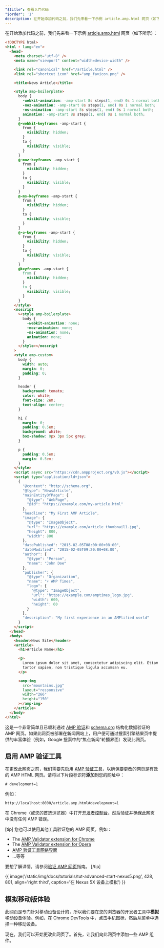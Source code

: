 ```yaml
---
"$title": 查看入门代码
"$order": '1'
description: 在开始添加代码之前，我们先来看一下示例 article.amp.html 网页（如下所示）…
---
```


在开始添加代码之前，我们先来看一下示例 [article.amp.html](https://github.com/googlecodelabs/accelerated-mobile-pages-advanced/blob/master/article.amp.html) 网页（如下所示）：

```html
<!DOCTYPE html>
<html ⚡ lang="en">
  <head>
    <meta charset="utf-8" />
    <meta name="viewport" content="width=device-width" />

    <link rel="canonical" href="/article.html" />
    <link rel="shortcut icon" href="amp_favicon.png" />

    <title>News Article</title>

    <style amp-boilerplate>
      body {
        -webkit-animation: -amp-start 8s steps(1, end) 0s 1 normal both;
        -moz-animation: -amp-start 8s steps(1, end) 0s 1 normal both;
        -ms-animation: -amp-start 8s steps(1, end) 0s 1 normal both;
        animation: -amp-start 8s steps(1, end) 0s 1 normal both;
      }
      @-webkit-keyframes -amp-start {
        from {
          visibility: hidden;
        }
        to {
          visibility: visible;
        }
      }
      @-moz-keyframes -amp-start {
        from {
          visibility: hidden;
        }
        to {
          visibility: visible;
        }
      }
      @-ms-keyframes -amp-start {
        from {
          visibility: hidden;
        }
        to {
          visibility: visible;
        }
      }
      @-o-keyframes -amp-start {
        from {
          visibility: hidden;
        }
        to {
          visibility: visible;
        }
      }
      @keyframes -amp-start {
        from {
          visibility: hidden;
        }
        to {
          visibility: visible;
        }
      }
    </style>
    <noscript
      ><style amp-boilerplate>
        body {
          -webkit-animation: none;
          -moz-animation: none;
          -ms-animation: none;
          animation: none;
        }
      </style></noscript
    >
    <style amp-custom>
      body {
        width: auto;
        margin: 0;
        padding: 0;
      }

      header {
        background: tomato;
        color: white;
        font-size: 2em;
        text-align: center;
      }

      h1 {
        margin: 0;
        padding: 0.5em;
        background: white;
        box-shadow: 0px 3px 5px grey;
      }

      p {
        padding: 0.5em;
        margin: 0.5em;
      }
    </style>
    <script async src="https://cdn.ampproject.org/v0.js"></script>
    <script type="application/ld+json">
      {
        "@context": "http://schema.org",
        "@type": "NewsArticle",
        "mainEntityOfPage": {
          "@type": "WebPage",
          "@id": "https://example.com/my-article.html"
        },
        "headline": "My First AMP Article",
        "image": {
          "@type": "ImageObject",
          "url": "https://example.com/article_thumbnail1.jpg",
          "height": 800,
          "width": 800
        },
        "datePublished": "2015-02-05T08:00:00+08:00",
        "dateModified": "2015-02-05T09:20:00+08:00",
        "author": {
          "@type": "Person",
          "name": "John Doe"
        },
        "publisher": {
          "@type": "Organization",
          "name": "⚡ AMP Times",
          "logo": {
            "@type": "ImageObject",
            "url": "https://example.com/amptimes_logo.jpg",
            "width": 600,
            "height": 60
          }
        },
        "description": "My first experience in an AMPlified world"
      }
    </script>
  </head>
  <body>
    <header>News Site</header>
    <article>
      <h1>Article Name</h1>

      <p>
        Lorem ipsum dolor sit amet, consectetur adipiscing elit. Etiam egestas
        tortor sapien, non tristique ligula accumsan eu.
      </p>

      <amp-img
        src="mountains.jpg"
        layout="responsive"
        width="266"
        height="150"
      ></amp-img>
    </article>
  </body>
</html>
```

这是一个非常简单且已顺利通过 [AMP 验证](../../../../documentation/guides-and-tutorials/learn/validation-workflow/validate_amp.md)和 [schema.org](http://schema.org/) 结构化数据验证的 AMP 网页。如果此网页被部署在新闻网站上，用户便可通过搜索引擎结果页中提供的丰富体验（例如，Google 搜索中的“焦点新闻”轮播界面）发现此网页。

## 启用 AMP 验证工具

在更改此网页之前，我们需要先启用 [AMP 验证工具](../../../../documentation/guides-and-tutorials/learn/validation-workflow/validate_amp.md)，以确保要更改的网页是有效的 AMP HTML 网页。请将以下片段标识符**添加**到您的网址中：

```text
# development=1

```

例如：

```text
http://localhost:8000/article.amp.html#development=1
```

在 Chrome（或您的首选浏览器）中打开[开发者控制台](https://developer.chrome.com/devtools/docs/console)，然后验证并确保此网页中没有任何 AMP 错误。

[tip] 您也可以使用其他工具验证您的 AMP 网页，例如：

- The [AMP Validator extension for Chrome](https://chrome.google.com/webstore/detail/amp-validator/nmoffdblmcmgeicmolmhobpoocbbmknc)
- The [AMP Validator extension for Opera](https://addons.opera.com/en-gb/extensions/details/amp-validator/)
- [AMP 验证工具网络界面](https://validator.ampproject.org/)
- …等等

要想了解详情，请参阅[验证 AMP 网页](../../../../documentation/guides-and-tutorials/learn/validation-workflow/validate_amp.md)指南。 [/tip]

{{ image('/static/img/docs/tutorials/tut-advanced-start-nexus5.png', 428, 801, align='right third', caption='在 Nexus 5X 设备上模拟') }}

## 模拟移动版体验

此网页是专门针对移动设备设计的，所以我们要在您的浏览器的开发者工具中**模拟**移动设备体验。例如，在 Chrome DevTools 中，点击手机图标，然后从菜单中选择一种移动设备。

现在，我们可以开始更改此网页了。首先，让我们向此网页中添加一些 AMP 组件。
